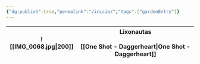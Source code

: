 ```yaml
---
{"dg-publish":true,"permalink":"/inicio/","tags":["gardenEntry"]}
---
```



| ![[IMG_0068.jpg\|200]] | **Lixonautas**<br><br>[[One Shot - Daggerheart\|One Shot - Daggerheart]] |
| ---------------------- | ------------------------------------------------ |




